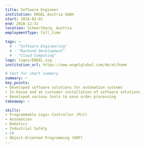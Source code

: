 ```yaml
---
title: Software Engineer
institution: ENGEL Austria GmbH
start: 2018-02-01
end: 2020-12-31
location: Schwertberg, Austria
employmentType: full_time

tags: ~
  # - "Software Engineering"
  # - "Backend Development"
  # - "Cloud Computing"
logo: logos/ENGEL.svg
institution_url: https://www.engelglobal.com/de/at/home

# text for short summary
summary: ~
key_points: 
- Developed software solutions for automation systems
- In-house and at customer installation of software solutions
- Developed various tools to ease order processing
takeaway: ~

skills: 
- Programmable Logic Controller (PLC)
- Automation
- Robotics
- Industrial Safety
- C#
- Object-Oriented Programming (OOP)
---
```

